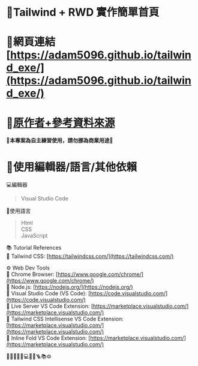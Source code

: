 # 🚀Tailwind + RWD 實作簡單首頁
# 🔗網頁連結 [https://adam5096.github.io/tailwind_exe/](https://adam5096.github.io/tailwind_exe/)
# 🔗[原作者+參考資料來源](https://www.youtube.com/playlist?list=PL0Zuz27SZ-6M8znNpim8dRiICRrP5HPft)
**🚫本專案為自主練習使用，請勿挪為商業用途🚫**

# 🔧使用編輯器/語言/其他依賴
💻編輯器  
>Visual Studio Code

📝使用語言  
>Html  
>CSS  
>JavaScript

📚 Tutorial References  
🔗 Tailwind CSS: [https://tailwindcss.com/](https://tailwindcss.com/)  

⚙ Web Dev Tools  
🔗 Chrome Browser: [https://www.google.com/chrome/](https://www.google.com/chrome/)  
🔗 Node.js: [https://nodejs.org/](https://nodejs.org/)  
🔗 Visual Studio Code (VS Code): [https://code.visualstudio.com/](https://code.visualstudio.com/)  
🔗 Live Server VS Code Extension: [https://marketplace.visualstudio.com/](https://marketplace.visualstudio.com/)  
🔗 Tailwind CSS Intellisense VS Code Extension: [https://marketplace.visualstudio.com/](https://marketplace.visualstudio.com/)  
🔗 Inline Fold VS Code Extension: [https://marketplace.visualstudio.com/](https://marketplace.visualstudio.com/)  

🚀🔧🚫🏪🔗💻📝🔩🪜📚⚙
